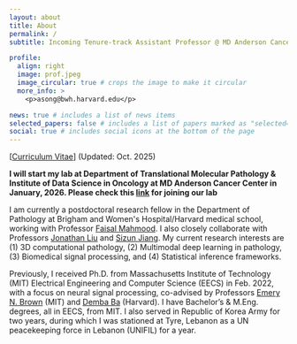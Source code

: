 ```yaml
---
layout: about
title: About
permalink: /
subtitle: Incoming Tenure-track Assistant Professor @ MD Anderson Cancer Center

profile:
  align: right
  image: prof.jpeg
  image_circular: true # crops the image to make it circular
  more_info: >
    <p>asong@bwh.harvard.edu</p>

news: true # includes a list of news items
selected_papers: false # includes a list of papers marked as "selected={true}"
social: true # includes social icons at the bottom of the page
---
```


[[Curriculum Vitae](/assets/pdf/Andrew_Resume_latest.pdf)] (Updated: Oct. 2025)

**I will start my lab at Department of Translational Molecular Pathology & Institute of Data Science in Oncology at MD Anderson Cancer Center in January, 2026. Please check this [link](https://andrewsong90.github.io/join/) for joining our lab**

I am currently a postdoctoral research fellow in the Department of Pathology at Brigham and Women's Hospital/Harvard medical school, working with Professor [Faisal Mahmood](https://faisal.ai/). I also closely collaborate with Professors [Jonathan Liu](https://med.stanford.edu/jonliulab.html) and [Sizun Jiang](https://sizunjianglab.com/). My current research interests are (1) 3D computational pathology, (2) Multimodal deep learning in pathology, (3) Biomedical signal processing, and (4) Statistical inference frameworks.

Previously, I received Ph.D. from Massachusetts Institute of Technology (MIT) Electrical Engineering and Computer Science (EECS) in Feb. 2022, with a focus on neural signal processing, co-advised by Professors [Emery N. Brown](https://picower.mit.edu/emery-n-brown) (MIT) and [Demba Ba](https://crisp.seas.harvard.edu/index.html) (Harvard). I have Bachelor’s & M.Eng. degrees, all in EECS, from MIT. I also served in Republic of Korea Army for two years, during which I was stationed at Tyre, Lebanon as a UN peacekeeping force in Lebanon (UNIFIL) for a year.